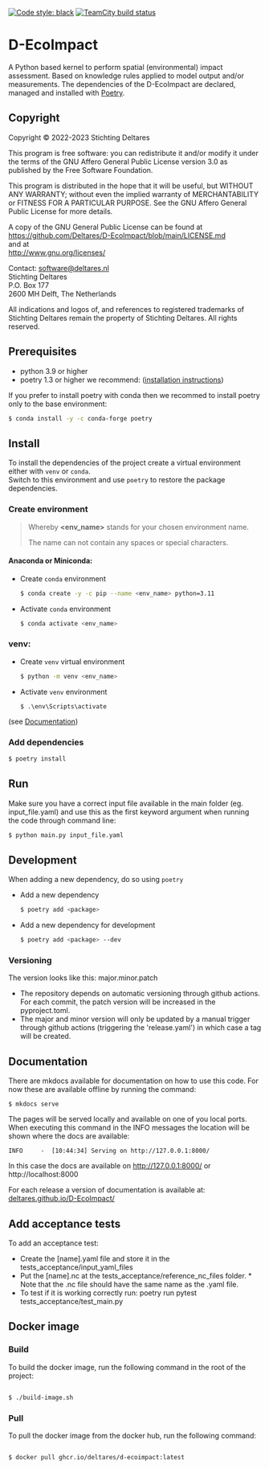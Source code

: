 [![Code style: black](https://img.shields.io/badge/code%20style-black-000000.svg)](https://github.com/psf/black)
[![TeamCity build status](https://dpcbuild.deltares.nl/app/rest/builds/buildType:id:DEcoImpact_UnitTests/statusIcon.svg)](https://dpcbuild.deltares.nl/viewType.html?buildTypeId=DEcoImpact_UnitTests)

# D-EcoImpact

A Python based kernel to perform spatial (environmental) impact assessment. Based on knowledge rules applied to model output and/or measurements.
The dependencies of the D-EcoImpact are declared, managed and installed with [Poetry](https://python-poetry.org/).

## Copyright
Copyright &copy; 2022-2023 Stichting Deltares

This program is free software: you can redistribute it and/or modify it
under the terms of the GNU Affero General Public License version 3.0 as
published by the Free Software Foundation.

This program is distributed in the hope that it will be useful,
but WITHOUT ANY WARRANTY; without even the implied warranty of
MERCHANTABILITY or FITNESS FOR A PARTICULAR PURPOSE. See the
GNU Affero General Public License for more details.

A copy of the GNU General Public License can be found at  
<https://github.com/Deltares/D-EcoImpact/blob/main/LICENSE.md>  
and at  
<http://www.gnu.org/licenses/>

Contact:  software@deltares.nl  
Stichting Deltares  
P.O. Box 177  
2600 MH Delft, The Netherlands

All indications and logos of, and references to registered trademarks
of Stichting Deltares remain the property of Stichting Deltares. All
rights reserved.

## Prerequisites

- python 3.9 or higher
- poetry 1.3 or higher we recommend: ([installation instructions](https://python-poetry.org/docs/#installation))

If you prefer to install poetry with conda then we recommed to install poetry only to the base environment:

```sh
$ conda install -y -c conda-forge poetry
```

## Install

To install the dependencies of the project create a virtual environment either with `venv` or `conda`.\
Switch to this environment and use `poetry` to restore the package dependencies.

### Create environment

> Whereby **<env_name>** stands for your chosen environment name.
>
> The name can not contain any spaces or special characters.

#### Anaconda or Miniconda:

- Create `conda` environment
  ```sh
  $ conda create -y -c pip --name <env_name> python=3.11
  ```
- Activate `conda` environment
  ```sh
  $ conda activate <env_name>
  ```

### venv:

- Create `venv` virtual environment

  ```sh
  $ python -m venv <env_name>
  ```

- Activate `venv` environment
  ```
  $ .\env\Scripts\activate
  ```

(see
[Documentation](https://packaging.python.org/en/latest/guides/installing-using-pip-and-virtual-environments/#creating-a-virtual-environment))

### Add dependencies

```sh
$ poetry install
```

## Run

Make sure you have a correct input file available in the main folder (eg. input_file.yaml) and use this as the first keyword argument when running the code through command line:

```sh
$ python main.py input_file.yaml
```

## Development

When adding a new dependency, do so using `poetry`

- Add a new dependency

  ```sh
  $ poetry add <package>
  ```

- Add a new dependency for development
  ```sh
  $ poetry add <package> --dev
  ```

### Versioning
The version looks like this: major.minor.patch
- The repository depends on automatic versioning through github actions. For each commit, the patch version will be increased in the 
  pyproject.toml.
- The major and minor version will only be updated by a manual trigger through github actions (triggering the 'release.yaml') in which case a tag will be created.

## Documentation

There are mkdocs available for documentation on how to use this code.
For now these are available offline by running the command:

```
$ mkdocs serve
```

The pages will be served locally and available on one of you local ports. When executing this command in the INFO messages the location will be shown where the docs are available:

```
INFO     -  [10:44:34] Serving on http://127.0.0.1:8000/
```

In this case the docs are available on http://127.0.0.1:8000/ or http://localhost:8000

For each release a version of documentation is available at: 
[deltares.github.io/D-EcoImpact/](deltares.github.io/D-EcoImpact/)

## Add acceptance tests

To add an acceptance test:

- Create the [name].yaml file and store it in the tests_acceptance/input_yaml_files
- Put the [name].nc at the tests_acceptance/reference_nc_files folder. \* Note that the .nc file should have the same name as the .yaml file.
- To test if it is working correctly run: poetry run pytest tests_acceptance/test_main.py



## Docker image

### Build
To build the docker image, run the following command in the root of the project:

```sh

$ ./build-image.sh

```

### Pull

To pull the docker image from the docker hub, run the following command:

```sh 

$ docker pull ghcr.io/deltares/d-ecoimpact:latest

```
